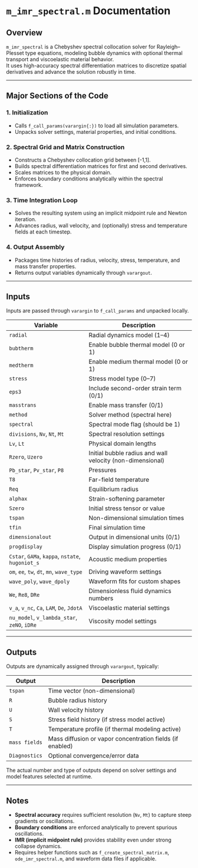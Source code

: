 # `m_imr_spectral.m` Documentation

## Overview
`m_imr_spectral` is a Chebyshev spectral collocation solver for Rayleigh–Plesset type equations, modeling bubble dynamics with optional thermal transport and viscoelastic material behavior.  
It uses high-accuracy spectral differentiation matrices to discretize spatial derivatives and advance the solution robustly in time.

---

## Major Sections of the Code

### 1. Initialization
- Calls `f_call_params(varargin{:})` to load all simulation parameters.
- Unpacks solver settings, material properties, and initial conditions.

### 2. Spectral Grid and Matrix Construction
- Constructs a Chebyshev collocation grid between [-1,1].
- Builds spectral differentiation matrices for first and second derivatives.
- Scales matrices to the physical domain.
- Enforces boundary conditions analytically within the spectral framework.

### 3. Time Integration Loop
- Solves the resulting system using an implicit midpoint rule and Newton iteration.
- Advances radius, wall velocity, and (optionally) stress and temperature fields at each timestep.

### 4. Output Assembly
- Packages time histories of radius, velocity, stress, temperature, and mass transfer properties.
- Returns output variables dynamically through `varargout`.

---

## Inputs

Inputs are passed through `varargin` to `f_call_params` and unpacked locally.

| Variable          | Description |
|-------------------|-------------|
| `radial`           | Radial dynamics model (1–4) |
| `bubtherm`         | Enable bubble thermal model (0 or 1) |
| `medtherm`         | Enable medium thermal model (0 or 1) |
| `stress`           | Stress model type (0–7) |
| `eps3`             | Include second-order strain term (0/1) |
| `masstrans`        | Enable mass transfer (0/1) |
| `method`           | Solver method (spectral here) |
| `spectral`         | Spectral mode flag (should be 1) |
| `divisions`, `Nv`, `Nt`, `Mt` | Spectral resolution settings |
| `Lv`, `Lt`         | Physical domain lengths |
| `Rzero`, `Uzero`   | Initial bubble radius and wall velocity (non-dimensional) |
| `Pb_star`, `Pv_star`, `P8` | Pressures |
| `T8`               | Far-field temperature |
| `Req`              | Equilibrium radius |
| `alphax`           | Strain-softening parameter |
| `Szero`            | Initial stress tensor or value |
| `tspan`            | Non-dimensional simulation times |
| `tfin`             | Final simulation time |
| `dimensionalout`   | Output in dimensional units (0/1) |
| `progdisplay`      | Display simulation progress (0/1) |
| `Cstar`, `GAMa`, `kappa`, `nstate`, `hugoniot_s` | Acoustic medium properties |
| `om`, `ee`, `tw`, `dt`, `mn`, `wave_type` | Driving waveform settings |
| `wave_poly`, `wave_dpoly` | Waveform fits for custom shapes |
| `We`, `Re8`, `DRe` | Dimensionless fluid dynamics numbers |
| `v_a`, `v_nc`, `Ca`, `LAM`, `De`, `JdotA` | Viscoelastic material settings |
| `nu_model`, `v_lambda_star`, `zeNO`, `iDRe` | Viscosity model settings |

---

## Outputs

Outputs are dynamically assigned through `varargout`, typically:

| Output | Description |
|--------|-------------|
| `tspan` | Time vector (non-dimensional) |
| `R`     | Bubble radius history |
| `U`     | Wall velocity history |
| `S`     | Stress field history (if stress model active) |
| `T`     | Temperature profile (if thermal modeling active) |
| `mass fields` | Mass diffusion or vapor concentration fields (if enabled) |
| `Diagnostics` | Optional convergence/error data |

The actual number and type of outputs depend on solver settings and model features selected at runtime.

---

## Notes

- **Spectral accuracy** requires sufficient resolution (`Nv`, `Mt`) to capture steep gradients or oscillations.
- **Boundary conditions** are enforced analytically to prevent spurious oscillations.
- **IMR (implicit midpoint rule)** provides stability even under strong collapse dynamics.
- Requires helper functions such as `f_create_spectral_matrix.m`, `ode_imr_spectral.m`, and waveform data files if applicable.
